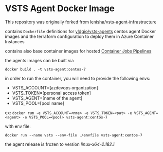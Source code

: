 VSTS Agent Docker Image
====================
This repository was originally forked from [lenisha/vsts-agent-infrastructure](https://github.com/lenisha/vsts-agent-infrastructure)

contains `Dockerfile` definitions for [yldgio/vsts-agents](https://github.com/yldgio/vsts-agents) centos agent Docker images and the terraform configuration to deploy them in Azure Container Instances

contains also base container images for hosted [Container Jobs Pipelines](https://docs.microsoft.com/en-us/azure/devops/pipelines/process/container-phases?view=azure-devops)

the agents images can be built via

`docker build . -t vsts-agent:centos-7`

in order to run the container, you will need to provide the following envs:

- VSTS_ACCOUNT=[azdevops organization]
- VSTS_TOKEN=[personal access token]
- VSTS_AGENT=[name of the agent]
- VSTS_POOL=[pool name]

ex:
`docker run -e VSTS_ACCOUNT=<nme> -e VSTS_TOKEN=<pat> -e VSTS_AGENT=<agent> -e VSTS_POOL=<pool> vsts-agent:centos-7`

with env file:

`docker run --name vsts --env-file ./envfile vsts-agent:centos-7`

the agent release is frozen to version *linux-x64-2.182.1*
